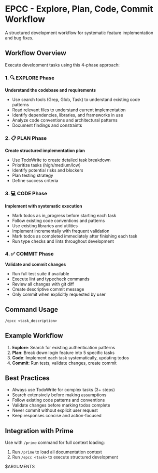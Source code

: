 # EPCC - Explore, Plan, Code, Commit Workflow

A structured development workflow for systematic feature implementation and bug fixes.

## Workflow Overview

Execute development tasks using this 4-phase approach:

### 1. 🔍 EXPLORE Phase
**Understand the codebase and requirements**

- Use search tools (Grep, Glob, Task) to understand existing code patterns
- Read relevant files to understand current implementation
- Identify dependencies, libraries, and frameworks in use
- Analyze code conventions and architectural patterns
- Document findings and constraints

### 2. 📋 PLAN Phase  
**Create structured implementation plan**

- Use TodoWrite to create detailed task breakdown
- Prioritize tasks (high/medium/low)
- Identify potential risks and blockers
- Plan testing strategy
- Define success criteria

### 3. 💻 CODE Phase
**Implement with systematic execution**

- Mark todos as in_progress before starting each task
- Follow existing code conventions and patterns
- Use existing libraries and utilities
- Implement incrementally with frequent validation
- Mark todos as completed immediately after finishing each task
- Run type checks and lints throughout development

### 4. ✅ COMMIT Phase
**Validate and commit changes**

- Run full test suite if available
- Execute lint and typecheck commands
- Review all changes with git diff
- Create descriptive commit message
- Only commit when explicitly requested by user

## Command Usage

```
/epcc <task_description>
```

## Example Workflow

1. **Explore**: Search for existing authentication patterns
2. **Plan**: Break down login feature into 5 specific tasks  
3. **Code**: Implement each task systematically, updating todos
4. **Commit**: Run tests, validate changes, create commit

## Best Practices

- Always use TodoWrite for complex tasks (3+ steps)
- Search extensively before making assumptions
- Follow existing code patterns and conventions
- Validate changes before marking todos complete
- Never commit without explicit user request
- Keep responses concise and action-focused

## Integration with Prime

Use with `/prime` command for full context loading:
1. Run `/prime` to load all documentation context
2. Run `/epcc <task>` to execute structured development

$ARGUMENTS